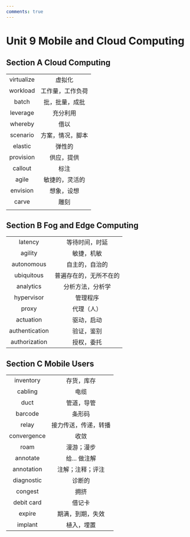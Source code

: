 ```yaml
---
comments: true  
---
```


# Unit 9 Mobile and Cloud Computing  
## Section A  Cloud Computing  
|||
|:--:|:--:|
|virtualize|虚拟化|
|workload|工作量，工作负荷|
|batch|批，批量，成批|
|leverage|充分利用|
|whereby|借以|
|scenario|方案，情况，脚本|
|elastic|弹性的| 
|provision|供应，提供|
|callout|标注|
|agile|敏捷的，灵活的|
|envision|想象，设想|
|carve|雕刻|
|||

## Section B Fog and Edge Computing  
|||
|:--:|:--:|
|latency|等待时间，时延|
|agility|敏捷，机敏|
|autonomous|自主的，自治的|
|ubiquitous|普遍存在的，无所不在的|
|analytics|分析方法，分析学|
|hypervisor|管理程序|
|proxy|代理（人）|
|actuation|驱动，启动|
|authentication|验证，鉴别|
|authorization|授权，委托|

## Section C Mobile Users  
|||
|:--:|:--:|
|inventory|存货，库存|
|cabling|电缆|
|duct|管道，导管|
|barcode|条形码|
|relay|接力传送，传递，转播|
|convergence|收敛|
|roam|漫游；漫步|
|annotate|给... 做注解|
|annotation|注解；注释；评注|
|diagnostic|诊断的|
|congest|拥挤|
|debit card|借记卡|
|expire|期满，到期，失效|
|implant|植入，埋置|

